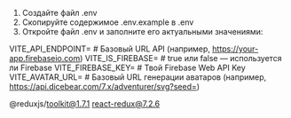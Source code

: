 1. Создайте файл .env
2. Скопируйте содержимое .env.example в .env
3. Откройте файл .env и заполните его актуальными значениями:

VITE_API_ENDPOINT= # Базовый URL API (например, https://your-app.firebaseio.com)
VITE_IS_FIREBASE= # true или false — используется ли Firebase
VITE_FIREBASE_KEY= # Твой Firebase Web API Key
VITE_AVATAR_URL= # Базовый URL генерации аватаров (например, https://api.dicebear.com/7.x/adventurer/svg?seed=)

@reduxjs/toolkit@1.7.1 react-redux@7.2.6

